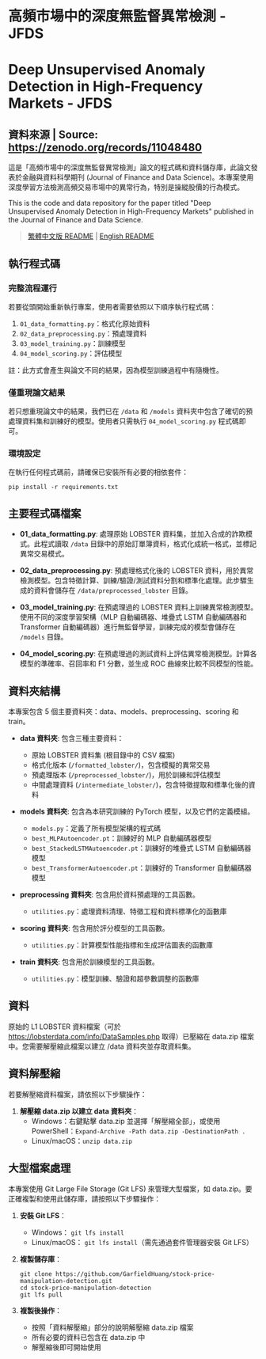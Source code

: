 ﻿# 高頻市場中的深度無監督異常檢測 - JFDS
# Deep Unsupervised Anomaly Detection in High-Frequency Markets - JFDS
## 資料來源 | Source: https://zenodo.org/records/11048480

這是「高頻市場中的深度無監督異常檢測」論文的程式碼和資料儲存庫，此論文發表於金融與資料科學期刊 (Journal of Finance and Data Science)。本專案使用深度學習方法檢測高頻交易市場中的異常行為，特別是操縱股價的行為模式。

This is the code and data repository for the paper titled "Deep Unsupervised Anomaly Detection in High-Frequency Markets" published in the Journal of Finance and Data Science.

> [繁體中文版 README](CHINESE_README.md) | [English README](ENGLISH_README.md)

## 執行程式碼
### 完整流程運行
若要從頭開始重新執行專案，使用者需要依照以下順序執行程式碼：
1. `01_data_formatting.py`：格式化原始資料
2. `02_data_preprocessing.py`：預處理資料
3. `03_model_training.py`：訓練模型
4. `04_model_scoring.py`：評估模型

註：此方式會產生與論文不同的結果，因為模型訓練過程中有隨機性。

### 僅重現論文結果
若只想重現論文中的結果，我們已在 `/data` 和 `/models` 資料夾中包含了確切的預處理資料集和訓練好的模型。使用者只需執行 `04_model_scoring.py` 程式碼即可。

### 環境設定
在執行任何程式碼前，請確保已安裝所有必要的相依套件：
```
pip install -r requirements.txt
```

## 主要程式碼檔案
- **01_data_formatting.py**: 處理原始 LOBSTER 資料集，並加入合成的詐欺模式。此程式讀取 `/data` 目錄中的原始訂單簿資料，格式化成統一格式，並標記異常交易模式。

- **02_data_preprocessing.py**: 預處理格式化後的 LOBSTER 資料，用於異常檢測模型。包含特徵計算、訓練/驗證/測試資料分割和標準化處理。此步驟生成的資料會儲存在 `/data/preprocessed_lobster` 目錄。

- **03_model_training.py**: 在預處理過的 LOBSTER 資料上訓練異常檢測模型。使用不同的深度學習架構（MLP 自動編碼器、堆疊式 LSTM 自動編碼器和 Transformer 自動編碼器）進行無監督學習，訓練完成的模型會儲存在 `/models` 目錄。

- **04_model_scoring.py**: 在預處理過的測試資料上評估異常檢測模型。計算各模型的準確率、召回率和 F1 分數，並生成 ROC 曲線來比較不同模型的性能。

## 資料夾結構
本專案包含 5 個主要資料夾：data、models、preprocessing、scoring 和 train。

- **data 資料夾**: 包含三種主要資料：
  - 原始 LOBSTER 資料集 (根目錄中的 CSV 檔案)
  - 格式化版本 (`/formatted_lobster/`)，包含模擬的異常交易
  - 預處理版本 (`/preprocessed_lobster/`)，用於訓練和評估模型
  - 中間處理資料 (`/intermediate_lobster/`)，包含特徵提取和標準化後的資料

- **models 資料夾**: 包含為本研究訓練的 PyTorch 模型，以及它們的定義模組。
  - `models.py`：定義了所有模型架構的程式碼
  - `best_MLPAutoencoder.pt`：訓練好的 MLP 自動編碼器模型
  - `best_StackedLSTMAutoencoder.pt`：訓練好的堆疊式 LSTM 自動編碼器模型
  - `best_TransformerAutoencoder.pt`：訓練好的 Transformer 自動編碼器模型

- **preprocessing 資料夾**: 包含用於資料預處理的工具函數。
  - `utilities.py`：處理資料清理、特徵工程和資料標準化的函數庫

- **scoring 資料夾**: 包含用於評分模型的工具函數。
  - `utilities.py`：計算模型性能指標和生成評估圖表的函數庫

- **train 資料夾**: 包含用於訓練模型的工具函數。
  - `utilities.py`：模型訓練、驗證和超參數調整的函數庫

## 資料
原始的 L1 LOBSTER 資料檔案（可於 https://lobsterdata.com/info/DataSamples.php 取得）已壓縮在 data.zip 檔案中。您需要解壓縮此檔案以建立 /data 資料夾並存取資料集。

## 資料解壓縮
若要解壓縮資料檔案，請依照以下步驟操作：

1. **解壓縮 data.zip 以建立 data 資料夾**：
   - Windows：右鍵點擊 data.zip 並選擇「解壓縮全部」，或使用 PowerShell：`Expand-Archive -Path data.zip -DestinationPath .`
   - Linux/macOS：`unzip data.zip`

## 大型檔案處理
本專案使用 Git Large File Storage (Git LFS) 來管理大型檔案，如 data.zip。要正確複製和使用此儲存庫，請按照以下步驟操作：

1. **安裝 Git LFS**：
   - Windows： `git lfs install`
   - Linux/macOS： `git lfs install`（需先通過套件管理器安裝 Git LFS）

2. **複製儲存庫**：
   ```
   git clone https://github.com/GarfieldHuang/stock-price-manipulation-detection.git
   cd stock-price-manipulation-detection
   git lfs pull
   ```

3. **複製後操作**：
   - 按照「資料解壓縮」部分的說明解壓縮 data.zip 檔案
   - 所有必要的資料已包含在 data.zip 中
   - 解壓縮後即可開始使用


